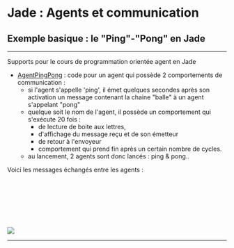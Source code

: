 # Jade : Agents et communication

## Exemple basique : le "Ping"-"Pong" en Jade

---

Supports pour le cours de programmation orientée agent en Jade

- [AgentPingPong](https://github.com/EmmanuelADAM/jade/blob/master/pingPong/AgentPingPong.java) : code pour un agent qui
  possède 2 comportements de communication :
    - si l'agent s'appelle 'ping', il émet quelques secondes après son activation un message contenant la chaine "balle"
      à un agent s'appelant "pong"
    - quelque soit le nom de l'agent, il possède un comportement qui s'exécute 20 fois :
        - de lecture de boite aux lettres,
        - d'affichage du message reçu et de son émetteur
        - de retour à l'envoyeur
        - comportement qui prend fin après un certain nombre de cycles.
    - au lancement, 2 agents sont donc lancés : ping & pong..

Voici les messages échangés entre les agents : 

<div style="visibility: hidden">
```
@startuml pinpong

Ping -> Pong: balle
Pong -> Ping: balle-1
Ping -> Pong: balle-1
...
Pong -> Ping: balle-20
Ping -> Pong: balle-20

@enduml```
</div>

![](pinpong.svg)



---